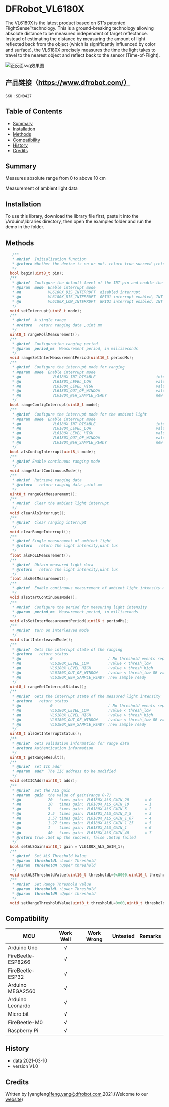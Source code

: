 # DFRobot_VL6180X

The VL6180X is the latest product based on ST’s patented FlightSense™technology. This is a ground-breaking technology allowing absolute distance to be measured independent of target reflectance. Instead of estimating the distance by measuring the amount of light reflected back from the object (which is significantly influenced by color and surface), the VL6180X precisely measures the time the light takes to travel to the nearest object and reflect back to the sensor (Time-of-Flight).

![正反面svg效果图](https://github.com/cdjq/DFRobot_VL6180X/master/resources/images/SEN0427svg1.png)



## 产品链接（https://www.dfrobot.com/）
    SKU：SEN0427

## Table of Contents

* [Summary](#summary)
* [Installation](#installation)
* [Methods](#methods)
* [Compatibility](#compatibility)
* [History](#history)
* [Credits](#credits)
<snippet>
<content>

## Summary
Measures absolute range from 0 to above 10 cm

Measurement of ambient light data

## Installation

To use this library, download the library file first, paste it into the \Arduino\libraries directory, then open the examples folder and run the demo in the folder.

## Methods

```C++
   /**
   * @brief  Initialization function
   * @return Whether the device is on or not. return true succeed ;return false failed.
   */
  bool begin(uint8_t pin);
  /**
   * @brief  Configure the default level of the INT pin and enable the GPIO1 interrupt function
   * @param  mode  Enable interrupt mode
   * @n            VL6180X_DIS_INTERRUPT  disabled interrupt
   * @n            VL6180X_DIS_INTERRUPT  GPIO1 interrupt enabled, INT high by default
   * @n            VL6180X_LOW_INTERRUPT  GPIO1 interrupt enabled, INT low by default
   */
  void setInterrupt(uint8_t mode);
  /**
   * @brief  A single range
   * @return   return ranging data ,uint mm
   */
  uint8_t rangePollMeasurement();
  /**
   * @brief  Configuration ranging period
   * @param  period_ms  Measurement period, in milliseconds
   */
  void rangeSetInterMeasurementPeriod(uint16_t periodMs);
  /**
   * @brief  Configure the interrupt mode for ranging
   * @param  mode  Enable interrupt mode
   * @n              VL6180X_INT_DISABLE                           interrupt disable                   
   * @n              VL6180X_LEVEL_LOW                             value < thresh_low                      
   * @n              VL6180X_LEVEL_HIGH                            value > thresh_high                      
   * @n              VL6180X_OUT_OF_WINDOW                         value < thresh_low OR value > thresh_high
   * @n              VL6180X_NEW_SAMPLE_READY                      new sample ready                      
   */
  bool rangeConfigInterrupt(uint8_t mode);
  /**
   * @brief  Configure the interrupt mode for the ambient light
   * @param  mode  Enable interrupt mode
   * @n              VL6180X_INT_DISABLE                           interrupt disable                   
   * @n              VL6180X_LEVEL_LOW                             value < thresh_low                      
   * @n              VL6180X_LEVEL_HIGH                            value > thresh_high                      
   * @n              VL6180X_OUT_OF_WINDOW                         value < thresh_low OR value > thresh_high
   * @n              VL6180X_NEW_SAMPLE_READY                      new sample ready                      
   */
  bool alsConfigInterrupt(uint8_t mode);
  /**
   * @brief Enable continuous ranging mode
   */
  void rangeStartContinuousMode();
  /**
   * @brief  Retrieve ranging data
   * @return   return ranging data ,uint mm
   */
  uint8_t rangeGetMeasurement();
  /**
   * @brief  Clear the ambient light interrupt
   */
  void clearAlsInterrupt();
  /**
   * @brief  Clear ranging interrupt
   */
  void clearRangeInterrupt();
  /**
   * @brief Single measurement of ambient light
   * @return   return The light intensity,uint lux
   */
  float alsPoLLMeasurement();
  /**
   * @brief  Obtain measured light data
   * @return   return The light intensity,uint lux
   */
  float alsGetMeasurement();
  /**
   * @brief  Enable continuous measurement of ambient light intensity mode
   */
  void alsStartContinuousMode();
  /**
   * @brief  Configure the period for measuring light intensity
   * @param  period_ms  Measurement period, in milliseconds
   */
  void alsSetInterMeasurementPeriod(uint16_t periodMs);
  /**
   * @brief  turn on interleaved mode
   */
  void startInterleavedMode();
  /**
   * @brief  Gets the interrupt state of the ranging
   * @return   return status
   * @n             0                        ： No threshold events reported
   * @n             VL6180X_LEVEL_LOW        ：value < thresh_low
   * @n             VL6180X_LEVEL_HIGH       ：value > thresh_high
   * @n             VL6180X_OUT_OF_WINDOW    ：value < thresh_low OR value > thresh_high
   * @n             VL6180X_NEW_SAMPLE_READY ：new sample ready
   */
  uint8_t rangeGetInterruptStatus();
  /**
   * @brief  Gets the interrupt state of the measured light intensity
   * @return   return status
   * @n             0                        ： No threshold events reported
   * @n             VL6180X_LEVEL_LOW        ：value < thresh_low
   * @n             VL6180X_LEVEL_HIGH       ：value > thresh_high
   * @n             VL6180X_OUT_OF_WINDOW    ：value < thresh_low OR value > thresh_high
   * @n             VL6180X_NEW_SAMPLE_READY ：new sample ready
   */
  uint8_t alsGetInterruptStatus();
  /**
   * @brief  Gets validation information for range data
   * @return Authentication information
   */
  uint8_t getRangeResult();
  /**
   * @brief  set IIC addr
   * @param  addr  The IIC address to be modified
   */
  void setIICAddr(uint8_t addr);
  /**
   * @brief  Set the ALS gain 
   * @param  gain  the value of gain(range 0-7)
   * @n            20   times gain: VL6180X_ALS_GAIN_20       = 0
   * @n            10   times gain: VL6180X_ALS_GAIN_10       = 1
   * @n            5    times gain: VL6180X_ALS_GAIN_5        = 2
   * @n            2.5  times gain: VL6180X_ALS_GAIN_2_5      = 3
   * @n            1.57 times gain: VL6180X_ALS_GAIN_1_67     = 4
   * @n            1.27 times gain: VL6180X_ALS_GAIN_1_25     = 5
   * @n            1    times gain: VL6180X_ALS_GAIN_1        = 6
   * @n            40   times gain: VL6180X_ALS_GAIN_40       = 7
   * @return true :Set up the success, false :Setup failed
   */
  bool setALSGain(uint8_t gain = VL6180X_ALS_GAIN_1);
  /**
   * @brief  Set ALS Threshold Value
   * @param  thresholdL :Lower Threshold
   * @param  thresholdH :Upper threshold
   */
  void setALSThresholdValue(uint16_t thresholdL=0x0000,uint16_t thresholdH=0xFFFF);
  /**
   * @brief  Set Range Threshold Value
   * @param  thresholdL :Lower Threshold
   * @param  thresholdH :Upper threshold
   */
  void setRangeThresholdValue(uint8_t thresholdL=0x00,uint8_t thresholdH=0xFF);
```

## Compatibility

| MCU                | Work Well | Work Wrong | Untested | Remarks |
| ------------------ | :-------: | :--------: | :------: | ------- |
| Arduino Uno        |     √     |            |          |         |
| FireBeetle-ESP8266 |     √     |            |          |         |
| FireBeetle-ESP32   |     √     |            |          |         |
| Arduino MEGA2560   |     √     |            |          |         |
| Arduino Leonardo   |     √     |            |          |         |
| Micro:bit          |     √     |            |          |         |
| FireBeetle-M0      |     √     |            |          |         |
| Raspberry Pi       |     √     |            |          |         |


## History

- data 2021-03-10
- version V1.0


## Credits

Written by [yangfeng]<feng.yang@dfrobot.com>,2021,(Welcome to our [website](https://www.dfrobot.com/))

